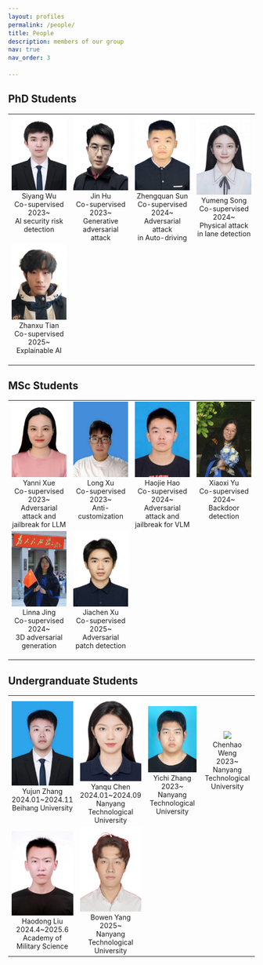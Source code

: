 ```yaml
---
layout: profiles
permalink: /people/
title: People
description: members of our group
nav: true
nav_order: 3

---
```


## PhD Students
<table  rules="none">
  <tr>
    <td  width="25%" align="center">
      <center>
        <img src="../assets/img/people_imgs/wusiyang.jpg" width=180 />
        <br/>
        <font>Siyang Wu</font><br/> 
       Co-supervised 2023~<br/>
       AI security risk detection<br/>　　　　
      </center>
    </td>
    <td  width="25%" align="center">
      <center>
        <img src="../assets/img/people_imgs/hujin.jpg" width=180 />
        <br/>
        <font>Jin Hu</font><br/>
        Co-supervised 2023~<br/>
        Generative adversarial attack<br/>
      </center>
    </td>
    <td  width="25%" align="center">
      <center>
        <img src="../assets/img/people_imgs/sunzhengquan.jpg" width=180 />
        <br/>
        <font>Zhengquan Sun</font><br/>
        Co-supervised 2024~<br/>
        Adversarial attack <br/>in Auto-driving
      </center>
    </td>
    <td  width="25%" align="center">
      <center>
        <img src="../assets/img/people_imgs/songyumeng.jpg" width=180 />
        <br/>
        <font>Yumeng Song</font><br/>
        Co-supervised 2024~<br/>
        Physical attack <br/>in lane detection
      </center>
    </td>
  </tr>

  <tr>
    <td  width="25%" align="center">
      <center>
        <img src="../assets/img/people_imgs/tianzhanxu.jpg" width=180 />
        <br/>
        <font>Zhanxu Tian</font><br/> 
        Co-supervised 2025~<br/>
        Explainable AI<br/>　　　　
      </center>
    </td>
  </tr>
</table>


## MSc Students
<table  rules="none">
  <tr>
    <td  width="25%" align="center">
      <center>
        <img src="../assets/img/people_imgs/xueyanni.jpg" width=180 />
        <br/>
        <font>Yanni Xue</font><br/>
        Co-supervised 2023~<br/>
        Adversarial attack and<br/> jailbreak for LLM
      </center>
    </td>
    <td  width="25%" align="center">
      <center>
        <img src="../assets/img/people_imgs/xulong.jpg" width=180 />
        <br/>
        <font>Long Xu</font><br/> 
        Co-supervised 2023~<br/>
        Anti-customization<br/>　　　　
      </center>
    </td>
    <td  width="25%" align="center">
      <center>
        <img src="../assets/img/people_imgs/haohaojie.jpg" width=180 />
        <br/>
        <font>Haojie Hao</font><br/>
        Co-supervised 2024~<br/>
        Adversarial attack and<br/> jailbreak for VLM<br/>
      </center>
    </td>
    <td  width="25%" align="center">
      <center>
        <img src="../assets/img/people_imgs/yuxiaoxi.jpg" width=180 />
        <br/>
        <font>Xiaoxi Yu</font><br/> 
        Co-supervised 2024~<br/>
        Backdoor detection<br/>　　　　
      </center>
    </td>
  </tr>
  <tr>
    <td  width="25%" align="center">
      <center>
        <img src="../assets/img/people_imgs/jinglinna.jpg" width=180 />
        <br/>
        <font>Linna Jing</font><br/>
        Co-supervised 2024~<br/>
        3D adversarial generation<br/>　　　　
      </center>
    </td>
    <td  width="25%" align="center">
      <center>
        <img src="../assets/img/people_imgs/xujiachen.jpg" width=180 />
        <br/>
        <font>Jiachen Xu</font><br/> 
        Co-supervised 2025~<br/>
        Adversarial patch detection<br/>　　　　
      </center>
    </td>
  </tr>
</table>

## Undergranduate Students
<table  rules="none">
  <tr>
    <td  width="25%" align="center">
      <center>
        <img src="../assets/img/people_imgs/zhangyujun.jpg" width=180 />
        <br/>
        <font>Yujun Zhang</font><br/> 
        2024.01~2024.11<br/>
        Beihang University<br/>　　　　
      </center>
    </td>
    <td  width="25%" align="center">
      <center>
        <img src="../assets/img/people_imgs/chenyanqu.jpg" width=180 />
        <br/>
        <font>Yanqu Chen</font><br/>
        2024.01~2024.09<br/>
        Nanyang Technological University
      </center>
    </td>
    <td  width="25%" align="center">
      <center>
        <img src="../assets/img/people_imgs/zhangyichi.jpg" width=180 />
        <br/>
        <font>Yichi Zhang</font><br/>
        2023~<br/>
        Nanyang Technological University
      </center>
    </td>
    <td  width="25%" align="center">
      <center>
        <img src="../assets/img/people_imgs/wengchenhao.jpg" width=180 />
        <br/>
        <font>Chenhao Weng</font><br/>
        2023~<br/>
        Nanyang Technological University
      </center>
    </td>
  </tr>
  <tr>
    <td  width="25%" align="center">
      <center>
        <img src="../assets/img/people_imgs/liuhaodong.jpg" width=180 />
        <br/>
        <font>Haodong Liu</font><br/> 
        2024.4~2025.6<br/>
        Academy of Military Science
      </center>
    </td>
    <td  width="25%" align="center">
      <center>
        <img src="../assets/img/people_imgs/yangbowen.jpg" width=180 />
        <br/>
        <font>Bowen Yang</font><br/> 
        2025~<br/>
        Nanyang Technological University
      </center>
    </td>
  </tr>
</table>